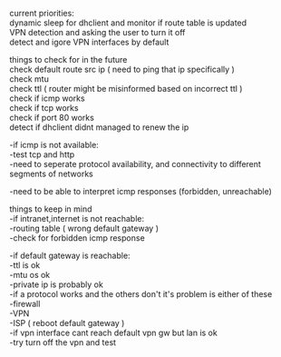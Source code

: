 current priorities:  
        dynamic sleep for dhclient and monitor if route table is updated  
        VPN detection and asking the user to turn it off  
        detect and igore VPN interfaces by default
        
  
things to check for in the future  
        check default route src ip ( need to ping that ip specifically )  
        check mtu  
        check ttl ( router might be misinformed based on incorrect ttl )  
        check if icmp works  
        check if tcp works  
        check if port 80 works  
        detect if dhclient didnt managed to renew the ip  

-if icmp is not available:  
    -test tcp and http  
-need to seperate protocol availability, and connectivity to different segments of networks  
  
-need to be able to interpret icmp responses (forbidden, unreachable)  
  
things to keep in mind  
-if intranet,internet is not reachable:  
    -routing table ( wrong default gateway )  
    -check for forbidden icmp response  
  
-if default gateway is reachable:  
    -ttl is ok  
    -mtu os ok  
    -private ip is probably ok  
-if a protocol works and the others don't it's problem is either of these  
    -firewall  
    -VPN  
    -ISP ( reboot default gateway )  
-if vpn interface cant reach default vpn gw but lan is ok  
    -try turn off the vpn and test  

  
